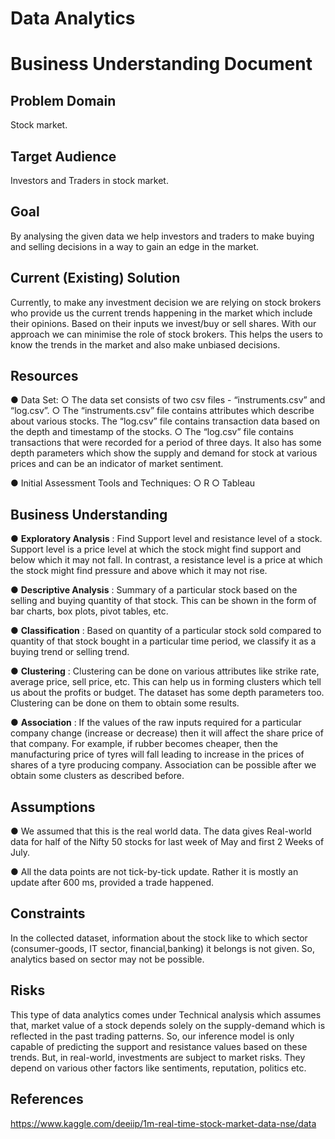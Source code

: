 # Data Analytics

# Business Understanding Document

## Problem Domain 
Stock market. 

## Target Audience 
Investors and Traders in stock market.

## Goal
By analysing the given data we help investors and traders to make buying and selling
decisions in a way to gain an edge in the market.

## Current (Existing) Solution 
Currently, to make any investment decision we are relying on stock brokers who provide us
the current trends happening in the market which include their opinions. Based on their
inputs we invest/buy or sell shares. With our approach we can minimise the role of stock
brokers. This helps the users to know the trends in the market and also make unbiased
decisions.

## Resources 

● Data Set:
○ The data set consists of two csv files - “instruments.csv” and “log.csv”.
○ The “instruments.csv” file contains attributes which describe about various
stocks. The “log.csv” file contains transaction data based on the depth and
timestamp of the stocks.
○ The “log.csv” file contains transactions that were recorded for a period of
three days. It also has some depth parameters which show the supply and
demand for stock at various prices and can be an indicator of market
sentiment.

● Initial Assessment Tools and Techniques:
○ R
○ Tableau

## Business Understanding ​
● **Exploratory Analysis** ​​: Find Support level and resistance level of a stock. Support
level is a price level at which the stock might find support and below which it may not
fall. In contrast, a resistance level is a price at which the stock might find pressure
and above which it may not rise.

● **Descriptive Analysis** ​​: Summary of a particular stock based on the selling and
buying quantity of that stock. This can be shown in the form of bar charts, box plots,
pivot tables, etc.

● **Classification** ​​: Based on quantity of a particular stock sold compared to quantity of
that stock bought in a particular time period, we classify it as a buying trend or selling
trend.

● **Clustering** ​​: Clustering can be done on various attributes like strike rate, average
price, sell price, etc. This can help us in forming clusters which tell us about the
profits or budget. The dataset has some depth parameters too. Clustering can be
done on them to obtain some results.

● **Association** ​​: If the values of the raw inputs required for a particular company change
(increase or decrease) then it will affect the share price of that company. For
example, if rubber becomes cheaper, then the manufacturing price of tyres will fall
leading to increase in the prices of shares of a tyre producing company. Association
can be possible after we obtain some clusters as described before.

## Assumptions
● We assumed that this is the real world data. ​The data gives Real-world data for half
of the Nifty 50 stocks for last week of May and first 2 Weeks of July.

● All the data points are not tick-by-tick update. Rather it is mostly an update after 600
ms, provided a trade happened.

## Constraints
In the collected dataset, information about the stock like to which sector (consumer-goods,
IT sector, financial,banking) it belongs is not given. So, analytics based on sector may not be
possible.

## Risks 
This type of data analytics comes under Technical analysis which assumes that, market
value of a stock depends solely on the supply-demand which is reflected in the past trading
patterns. So, our inference model is only capable of predicting the support and resistance
values based on these trends. But, in real-world, investments are subject to market risks.
They depend on various other factors like sentiments, reputation, politics etc.

## References 
https://www.kaggle.com/deeiip/1m-real-time-stock-market-data-nse/data



